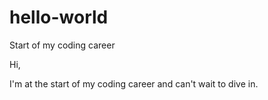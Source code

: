 # hello-world
Start of my coding career

Hi,

I'm at the start of my coding career and can't wait to dive in.
